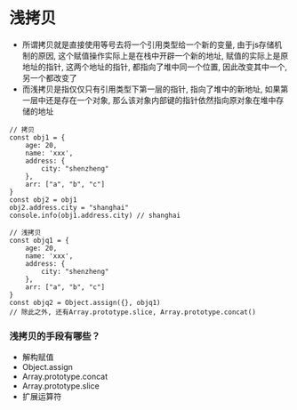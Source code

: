 # 浅拷贝

+ 所谓拷贝就是直接使用等号去将一个引用类型给一个新的变量, 由于js存储机制的原因, 这个赋值操作实际上是在栈中开辟一个新的地址, 赋值的实际上是原地址的指针, 这两个地址的指针, 都指向了堆中同一个位置, 因此改变其中一个, 另一个都改变了
+ 而浅拷贝是指仅仅只有引用类型下第一层的指针, 指向了堆中的新地址, 如果第一层中还是存在一个对象, 那么该对象内部键的指针依然指向原对象在堆中存储的地址

```
// 拷贝
const obj1 = {
    age: 20,
    name: 'xxx',
    address: {
        city: "shenzheng"
    },
    arr: ["a", "b", "c"]
}
const obj2 = obj1
obj2.address.city = "shanghai"
console.info(obj1.address.city) // shanghai

// 浅拷贝
const objq1 = {
    age: 20,
    name: 'xxx',
    address: {
        city: "shenzheng"
    },
    arr: ["a", "b", "c"]
}
const objq2 = Object.assign({}, objq1)
// 除此之外, 还有Array.prototype.slice, Array.prototype.concat()
```

### 浅拷贝的手段有哪些？

+ 解构赋值
+ Object.assign
+ Array.prototype.concat
+ Array.prototype.slice
+ 扩展运算符

